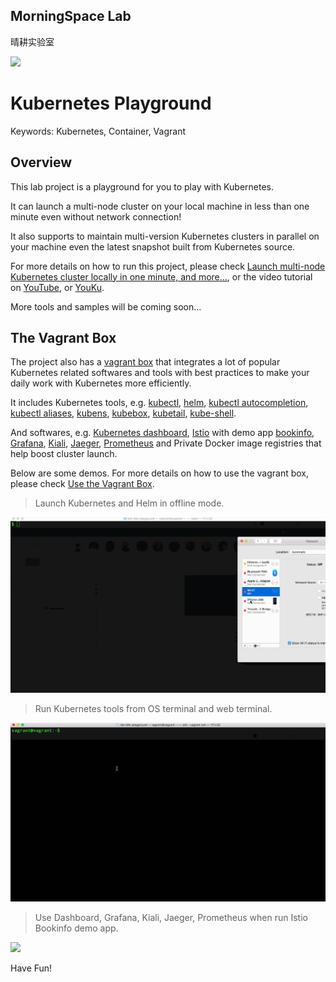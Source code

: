 ## MorningSpace Lab 

晴耕实验室

[![](https://morningspace.github.io/assets/images/banner.jpg)](https://morningspace.github.io)

# Kubernetes Playground

Keywords: Kubernetes, Container, Vagrant

## Overview

This lab project is a playground for you to play with Kubernetes.

It can launch a multi-node cluster on your local machine in less than one minute even without network connection! 

It also supports to maintain multi-version Kubernetes clusters in parallel on your machine even the latest snapshot built from Kubernetes source.

For more details on how to run this project, please check [Launch multi-node Kubernetes cluster locally in one minute, and more...](https://morningspace.github.io/tech/k8s-run/), or the video tutorial on [YouTube](https://www.youtube.com/watch?v=0uVdF3Inv48&list=PLVQM6jLkNkfqHgd0aX7TnjioOiQrqsXIa), or [YouKu](https://v.youku.com/v_show/id_XNDI2Mzk1NDcyMA==.html?f=52221532).

More tools and samples will be coming soon...

## The Vagrant Box

The project also has a [vagrant box](/Vagrantfile) that integrates a lot of popular Kubernetes related softwares and tools with best practices to make your daily work with Kubernetes more efficiently.

It includes Kubernetes tools, e.g. [kubectl](https://kubernetes.io/docs/reference/kubectl), [helm](https://helm.sh), [kubectl autocompletion](https://kubernetes.io/docs/tasks/tools/install-kubectl/#optional-kubectl-configurations), [kubectl aliases](https://github.com/ahmetb/kubectl-aliases), [kubens](https://github.com/ahmetb/kubectx), [kubebox](https://github.com/astefanutti/kubebox), [kubetail](https://github.com/johanhaleby/kubetail), [kube-shell](https://github.com/cloudnativelabs/kube-shell).

And softwares, e.g. [Kubernetes dashboard](https://github.com/kubernetes/dashboard), [Istio](https://istio.io) with demo app [bookinfo](https://istio.io/docs/examples/bookinfo), [Grafana](https://grafana.com), [Kiali](https://www.kiali.io), [Jaeger](https://www.jaegertracing.io), [Prometheus](https://prometheus.io) and Private Docker image registries that help boost cluster launch.

Below are some demos. For more details on how to use the vagrant box, please check [Use the Vagrant Box](/docs/UseVagrantBox.md).

> Launch Kubernetes and Helm in offline mode.

![](/docs/demo-1.gif)

> Run Kubernetes tools from OS terminal and web terminal.

![](/docs/demo-2.gif)

> Use Dashboard, Grafana, Kiali, Jaeger, Prometheus when run Istio Bookinfo demo app.

![](/docs/demo-3.gif)

Have Fun!
